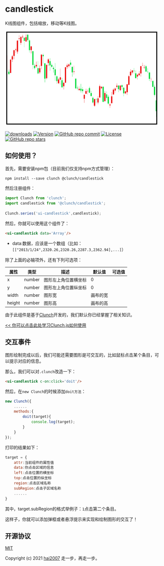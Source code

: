 # candlestick
K线图组件，包括缩放，移动等K线图。

<p align='center'><img src='./view.png'></p>

<p>
  <a href="https://hai2007.gitee.io/npm-downloads?interval=7&packages=@clunch/candlestick"><img src="https://img.shields.io/npm/dm/@clunch/candlestick.svg" alt="downloads"></a>
  <a href="https://www.npmjs.com/package/@clunch/candlestick"><img src="https://img.shields.io/npm/v/@clunch/candlestick.svg" alt="Version"></a>
  <a href="https://github.com/clunch-contrib/candlestick/graphs/commit-activity" target='_blank'><img alt="GitHub repo commit" src="https://img.shields.io/github/last-commit/clunch-contrib/candlestick"></a>
  <a href="https://github.com/clunch-contrib/candlestick/blob/master/LICENSE"><img src="https://img.shields.io/npm/l/@clunch/candlestick.svg" alt="License"></a>
  <a href="https://github.com/clunch-contrib/candlestick" target='_blank'><img alt="GitHub repo stars" src="https://img.shields.io/github/stars/clunch-contrib/candlestick?style=social"></a>
</p>

## 如何使用？

首先，需要安装npm包（目前我们仅支持npm方式管理）：

```
npm install --save clunch @clunch/candlestick
```

然后注册组件：

```js
import Clunch from 'clunch';
import candlestick from '@clunch/candlestick';

Clunch.series('ui-candlestick',candlestick);
```

然后，你就可以使用这个组件了：

```html
<ui-candlestick data='Array'/>
```

- data:数据，应该是一个数组（比如：``` [["2013/1/24",2320.26,2320.26,2287.3,2362.94],...] ```）

除了上面的必输项外，还有下列可选项：

|属性|类型|描述|默认值|可选值|
|----|----|----|----|----|
|x|number|图形左上角位置横坐标|0||
|y|number|图形左上角位置纵坐标|0||
|width|number|图形宽|画布的宽||
|height|number|图形高|画布的高||

由于此组件是基于[Clunch](https://github.com/hai2007/clunch)开发的，我们默认你已经掌握了相关知识。

[<< 你可以点击此处学习Clunch.js如何使用](https://hai2007.gitee.io/clunch/#/course/introduce?fixed=top)

## 交互事件

图形绘制完成以后，我们可能还需要图形是可交互的，比如鼠标点击某个条目，可以提示对应的信息。

那么，我们可以对```.clunch```改造一下：

```html
<ui-candlestick c-on:click='doit'/>
```

然后，在```new Clunch```的时候添加```doit方法```：

```js
new Clunch({
    ......
    methods:{
        doit(target){
            console.log(target);
        }
    }
});
```

打印的结果如下：

```js
target = {
    attr:当前组件的属性值
    data:你点击区域的信息
    left:点击位置的横坐标
    top:点击位置的纵坐标
    region:点击区域名称
    subRegion:点击子区域名称
    ......
}
```

其中，target.subRegion的格式举例子：```1```点击第二个条目。

这样子，你就可以添加弹框或者悬浮提示来实现和绘制图形的交互了！

开源协议
---------------------------------------
[MIT](https://github.com/clunch-contrib/candlestick/blob/master/LICENSE)

Copyright (c) 2021 [hai2007](https://hai2007.gitee.io/sweethome/) 走一步，再走一步。
